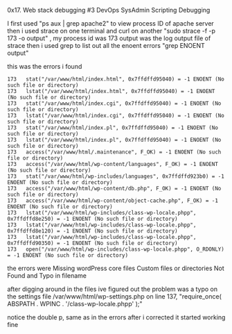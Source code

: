 0x17. Web stack debugging #3
DevOps
SysAdmin
Scripting
Debugging


I first used "ps aux | grep apache2" to view process ID of apache server
then i used strace on one terminal and curl on another 
    "sudo strace -f -p 173 -o output" , my process id was 173
    output was the log output file of strace
then i used grep to list out all the enoent errors
    "grep ENOENT output"

this was the errors i found

    173   stat("/var/www/html/index.html", 0x7ffdffd95040) = -1 ENOENT (No such file or directory)
    173   lstat("/var/www/html/index.html", 0x7ffdffd95040) = -1 ENOENT (No such file or directory)
    173   stat("/var/www/html/index.cgi", 0x7ffdffd95040) = -1 ENOENT (No such file or directory)
    173   lstat("/var/www/html/index.cgi", 0x7ffdffd95040) = -1 ENOENT (No such file or directory)
    173   stat("/var/www/html/index.pl", 0x7ffdffd95040) = -1 ENOENT (No such file or directory)
    173   lstat("/var/www/html/index.pl", 0x7ffdffd95040) = -1 ENOENT (No such file or directory)
    173   access("/var/www/html/.maintenance", F_OK) = -1 ENOENT (No such file or directory)
    173   access("/var/www/html/wp-content/languages", F_OK) = -1 ENOENT (No such file or directory)
    173   stat("/var/www/html/wp-includes/languages", 0x7ffdffd923b0) = -1 ENOENT (No such file or directory)
    173   access("/var/www/html/wp-content/db.php", F_OK) = -1 ENOENT (No such file or directory)
    173   access("/var/www/html/wp-content/object-cache.php", F_OK) = -1 ENOENT (No such file or directory)
    173   lstat("/var/www/html/wp-includes/class-wp-locale.phpp", 0x7ffdffd8e250) = -1 ENOENT (No such file or directory)
    173   lstat("/var/www/html/wp-includes/class-wp-locale.phpp", 0x7ffdffd8e120) = -1 ENOENT (No such file or directory)
    173   lstat("/var/www/html/wp-includes/class-wp-locale.phpp", 0x7ffdffd90350) = -1 ENOENT (No such file or directory)
    173   open("/var/www/html/wp-includes/class-wp-locale.phpp", O_RDONLY) = -1 ENOENT (No such file or directory)

the errors were 
    Missing wordPress core files
    Custom files or directories Not Found
    and Typo in filename


after digging around in the files ive figured out the problem was a typo on the settings file
    /var/www/html/wp-settings.php
    on line 137, "require_once( ABSPATH . WPINC . '/class-wp-locale.phpp' );"

notice the double p, same as in the errors
after i corrected it started working fine